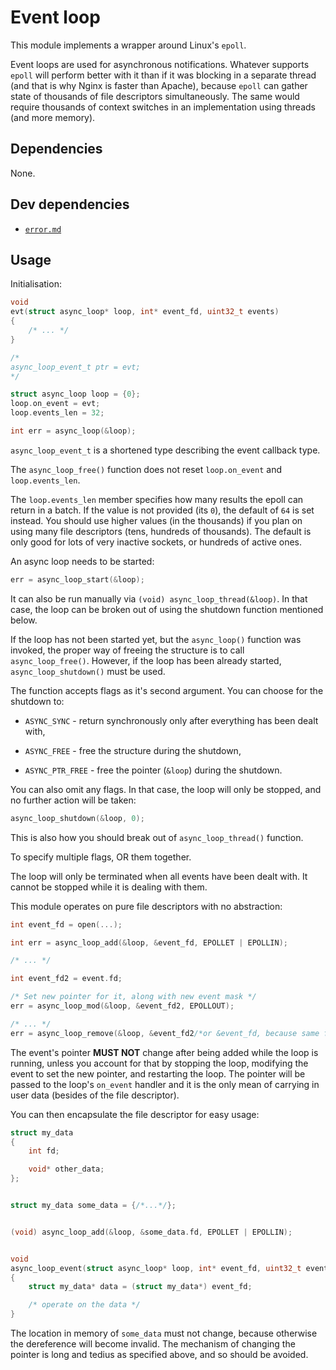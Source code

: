 # Event loop

This module implements a wrapper around Linux's `epoll`.

Event loops are used for asynchronous notifications. Whatever supports `epoll`
will perform better with it than if it was blocking in a separate thread (and
that is why Nginx is faster than Apache), because `epoll` can gather state of
thousands of file descriptors simultaneously. The same would require thousands
of context switches in an implementation using threads (and more memory).

## Dependencies

None.

## Dev dependencies

- [`error.md`](./error.md)

## Usage

Initialisation:

```c
void
evt(struct async_loop* loop, int* event_fd, uint32_t events)
{
	/* ... */
}

/*
async_loop_event_t ptr = evt;
*/

struct async_loop loop = {0};
loop.on_event = evt;
loop.events_len = 32;

int err = async_loop(&loop);
```

`async_loop_event_t` is a shortened type describing the event callback type.

The `async_loop_free()` function does not
reset `loop.on_event` and `loop.events_len`.

The `loop.events_len` member specifies how many results the epoll can
return in a batch. If the value is not provided (its `0`), the default
of `64` is set instead. You should use higher values (in the thousands)
if you plan on using many file descriptors (tens, hundreds of thousands).
The default is only good for lots of very inactive sockets, or hundreds
of active ones.

An async loop needs to be started:

```c
err = async_loop_start(&loop);
```

It can also be run manually via `(void) async_loop_thread(&loop)`. In that case,
the loop can be broken out of using the shutdown function mentioned below.

If the loop has not been started yet, but the `async_loop()` function was
invoked, the proper way of freeing the structure is to call `async_loop_free()`.
However, if the loop has been already started, `async_loop_shutdown()` must be
used.

The function accepts flags as it's second argument.
You can choose for the shutdown to:

- `ASYNC_SYNC` - return synchronously only after everything has been dealt with,

- `ASYNC_FREE` - free the structure during the shutdown,

- `ASYNC_PTR_FREE` - free the pointer (`&loop`) during the shutdown.

You can also omit any flags. In that case, the loop will
only be stopped, and no further action will be taken:

```c
async_loop_shutdown(&loop, 0);
```

This is also how you should break out of `async_loop_thread()` function.

To specify multiple flags, OR them together.

The loop will only be terminated when all events have been
dealt with. It cannot be stopped while it is dealing with them.

This module operates on pure file descriptors with no abstraction:

```c
int event_fd = open(...);

int err = async_loop_add(&loop, &event_fd, EPOLLET | EPOLLIN);

/* ... */

int event_fd2 = event.fd;

/* Set new pointer for it, along with new event mask */
err = async_loop_mod(&loop, &event_fd2, EPOLLOUT);

/* ... */
err = async_loop_remove(&loop, &event_fd2/*or &event_fd, because same fd*/);
```

The event's pointer **MUST NOT** change after being added while the loop is
running, unless you account for that by stopping the loop, modifying the event
to set the new pointer, and restarting the loop. The pointer will be passed to
the loop's `on_event` handler and it is the only mean of carrying in user data
(besides of the file descriptor).

You can then encapsulate the file descriptor for easy usage:

```c
struct my_data
{
	int fd;

	void* other_data;
};


struct my_data some_data = {/*...*/};


(void) async_loop_add(&loop, &some_data.fd, EPOLLET | EPOLLIN);


void
async_loop_event(struct async_loop* loop, int* event_fd, uint32_t events)
{
	struct my_data* data = (struct my_data*) event_fd;

	/* operate on the data */
}
```

The location in memory of `some_data` must not change, because otherwise
the dereference will become invalid. The mechanism of changing the pointer
is long and tedius as specified above, and so should be avoided.
